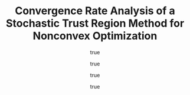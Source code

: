 ---
arxiv: 1609.07428
author:
- family: Blanchet
  given: Jose
  institute: Columbia University
- family: Cartis
  given: Coralia
  institute: University of Oxford
- family: Menickelly
  given: Matt
  institute: Lehigh University
- family: Scheinberg
  given: Katya
  institute: Lehigh University
layout: refuses
section: pre
title: Convergence Rate Analysis of a Stochastic Trust Region Method for Nonconvex
  Optimization
---